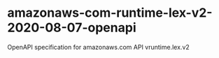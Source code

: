 # amazonaws-com-runtime-lex-v2-2020-08-07-openapi
OpenAPI specification for amazonaws.com API vruntime.lex.v2
